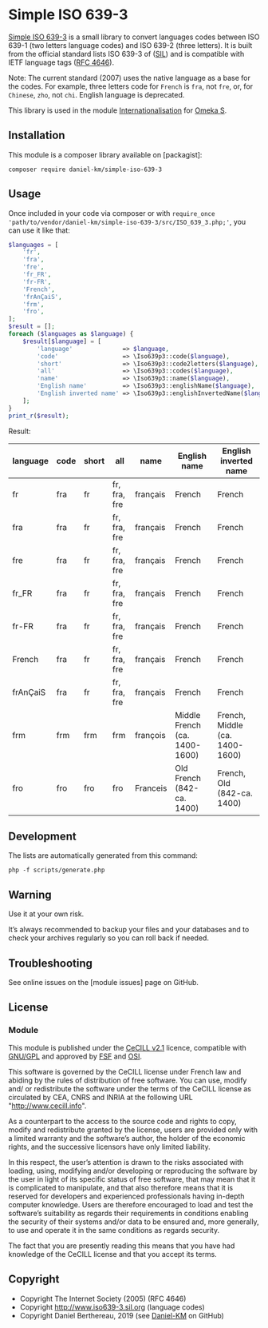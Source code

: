 Simple ISO 639-3
================

[Simple ISO 639-3] is a small library to convert languages codes between ISO 639-1
(two letters language codes) and ISO 639-2 (three letters). It is built from the
official standard lists ISO 639-3 of ([SIL]) and is compatible with IETF
language tags ([RFC 4646]).

Note: The current standard (2007) uses the native language as a base for the
codes. For example, three letters code for `French` is `fra`, not `fre`, or, for
`Chinese`, `zho`, not `chi`. English language is deprecated.

This library is used in the module [Internationalisation] for [Omeka S].


Installation
------------

This module is a composer library available on [packagist]:

```
composer require daniel-km/simple-iso-639-3
```


Usage
-----

Once included in your code via composer or with `require_once 'path/to/vendor/daniel-km/simple-iso-639-3/src/ISO_639_3.php;'`,
you can use it like that:

```php
$languages = [
    'fr',
    'fra',
    'fre',
    'fr_FR',
    'fr-FR',
    'French',
    'frAnÇaiS',
    'frm',
    'fro',
];
$result = [];
foreach ($languages as $language) {
    $result[$language] = [
        'language'              => $language,
        'code'                  => \Iso639p3::code($language),
        'short'                 => \Iso639p3::code2letters($language),
        'all'                   => \Iso639p3::codes($language),
        'name'                  => \Iso639p3::name($language),
        'English name'          => \Iso639p3::englishName($language),
        'English inverted name' => \Iso639p3::englishInvertedName($language),
    ];
}
print_r($result);
```

Result:

| language | code | short | all          | name     | English name                  | English inverted name          |
|----------|------|-------|--------------|----------|-------------------------------|--------------------------------|
| fr       | fra  | fr    | fr, fra, fre | français | French                        | French                         |
| fra      | fra  | fr    | fr, fra, fre | français | French                        | French                         |
| fre      | fra  | fr    | fr, fra, fre | français | French                        | French                         |
| fr_FR    | fra  | fr    | fr, fra, fre | français | French                        | French                         |
| fr-FR    | fra  | fr    | fr, fra, fre | français | French                        | French                         |
| French   | fra  | fr    | fr, fra, fre | français | French                        | French                         |
| frAnÇaiS | fra  | fr    | fr, fra, fre | français | French                        | French                         |
| frm      | frm  | frm   | frm          | françois | Middle French (ca. 1400-1600) | French, Middle (ca. 1400-1600) |
| fro      | fro  | fro   | fro          | Franceis | Old French (842-ca. 1400)     | French, Old (842-ca. 1400)     |


Development
-----------

The lists are automatically generated from this command:

```
php -f scripts/generate.php
```


Warning
-------

Use it at your own risk.

It’s always recommended to backup your files and your databases and to check
your archives regularly so you can roll back if needed.


Troubleshooting
---------------

See online issues on the [module issues] page on GitHub.


License
-------

### Module

This module is published under the [CeCILL v2.1] licence, compatible with
[GNU/GPL] and approved by [FSF] and [OSI].

This software is governed by the CeCILL license under French law and abiding by
the rules of distribution of free software. You can use, modify and/ or
redistribute the software under the terms of the CeCILL license as circulated by
CEA, CNRS and INRIA at the following URL "http://www.cecill.info".

As a counterpart to the access to the source code and rights to copy, modify and
redistribute granted by the license, users are provided only with a limited
warranty and the software’s author, the holder of the economic rights, and the
successive licensors have only limited liability.

In this respect, the user’s attention is drawn to the risks associated with
loading, using, modifying and/or developing or reproducing the software by the
user in light of its specific status of free software, that may mean that it is
complicated to manipulate, and that also therefore means that it is reserved for
developers and experienced professionals having in-depth computer knowledge.
Users are therefore encouraged to load and test the software’s suitability as
regards their requirements in conditions enabling the security of their systems
and/or data to be ensured and, more generally, to use and operate it in the same
conditions as regards security.

The fact that you are presently reading this means that you have had knowledge
of the CeCILL license and that you accept its terms.


Copyright
---------

* Copyright The Internet Society (2005) (RFC 4646)
* Copyright http://www.iso639-3.sil.org (language codes)
* Copyright Daniel Berthereau, 2019 (see [Daniel-KM] on GitHub)


[Simple ISO 639-3]: https://github.com/Daniel-KM/Simple-ISO-639-3
[SIL]: http://www.iso639-3.sil.org/
[RFC 4646]: https://tools.ietf.org/html/rfc4646
[Internationalisation]: https://github.com/Daniel-KM/Omeka-S-module-Internationalisation
[Omeka S]: https://omeka.org/s
[issues]: https://github.com/Daniel-KM/Simple-ISO-639-3/issues
[CeCILL v2.1]: https://www.cecill.info/licences/Licence_CeCILL_V2.1-en.html
[GNU/GPL]: https://www.gnu.org/licenses/gpl-3.0.html
[FSF]: https://www.fsf.org
[OSI]: http://opensource.org
[Daniel-KM]: https://github.com/Daniel-KM "Daniel Berthereau"
